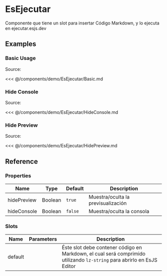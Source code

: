 # EsEjecutar

Componente que tiene un slot para insertar Código Markdown, y lo ejecuta en ejecutar.esjs.dev

## Examples

### Basic Usage

<!--@include: ./demo/EsEjecutar/Basic.md-->

Source:

<<< @/components/demo/EsEjecutar/Basic.md

### Hide Console

<!--@include: ./demo/EsEjecutar/HideConsole.md-->

Source:

<<< @/components/demo/EsEjecutar/HideConsole.md

### Hide Preview

<!--@include: ./demo/EsEjecutar/HidePreview.md-->

Source:

<<< @/components/demo/EsEjecutar/HidePreview.md

## Reference

### Properties

| Name           | Type    | Default      | Description                                                                               |
|----------------|---------|--------------|-------------------------------------------------------------------------------------------|
| hidePreview    | Boolean | `true`       | Muestra/oculta la previsualización                                                       |
| hideConsole    | Boolean | `false`      | Muestra/oculta la consola                                                                |

### Slots

| Name    | Parameters | Description                                                                                                             |
|---------| ---------- |-------------------------------------------------------------------------------------------------------------------------|
| default |            | Éste slot debe contener código en Markdown, el cual será comprimido utilizando `lz-string` para abrirlo en EsJS Editor |
